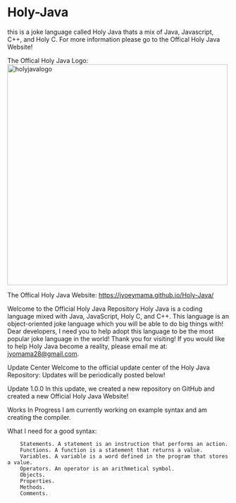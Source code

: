 # Holy-Java
this is a joke language called Holy Java thats a mix of Java, Javascript, C++, and Holy C. For more information please go to the Offical Holy Java Website!


The Offical Holy Java Logo:
<img width="500" height="500" alt="holyjavalogo" src="https://github.com/user-attachments/assets/2f91eec7-dcbe-4789-994d-5444199ea1c6" />


The Offical Holy Java Website: https://jyoeymama.github.io/Holy-Java/


Welcome to the Official Holy Java Repository
Holy Java is a coding language mixed with Java, JavaScript, Holy C, and C++. This language is an object-oriented joke language which you will be able to do big things with! Dear developers, I need you to help adopt this language to be the most popular joke language in the world! Thank you for visiting! If you would like to help Holy Java become a reality, please email me at: jyomama28@gmail.com.

Update Center
Welcome to the official update center of the Holy Java Repository: Updates will be periodically posted below!

Update 1.0.0
In this update, we created a new repository on GitHub and created a new Official Holy Java Website!

Works In Progress
I am currently working on example syntax and am creating the compiler.

What I need for a good syntax:
```
    Statements. A statement is an instruction that performs an action. 
    Functions. A function is a statement that returns a value. 
    Variables. A variable is a word defined in the program that stores a value. 
    Operators. An operator is an arithmetical symbol. 
    Objects. 
    Properties. 
    Methods. 
    Comments.
